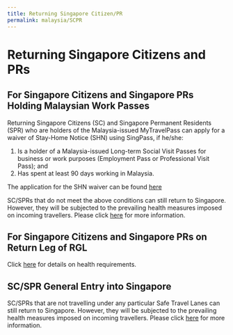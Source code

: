 ```yaml
---
title: Returning Singapore Citizen/PR
permalink: malaysia/SCPR
---
```


# Returning Singapore Citizens and PRs

## For Singapore Citizens and Singapore PRs Holding Malaysian Work Passes 

Returning Singapore Citizens (SC) and Singapore Permanent Residents (SPR) who are holders of the Malaysia-issued MyTravelPass can apply for a waiver of Stay-Home Notice (SHN) using SingPass, if he/she:

1.	Is a holder of a Malaysia-issued Long-term Social Visit Passes for business or work purposes (Employment Pass or Professional Visit Pass); and
2.	Has spent at least 90 days working in Malaysia.

The application for the SHN waiver can be found [here](https://go.gov.sg/pcasgpr)

SC/SPRs that do not meet the above conditions can still return to Singapore. However, they will be subjected to the prevailing health measures imposed on incoming travellers. Please click [here](https://www.ica.gov.sg/covid-19) for more information.

## For Singapore Citizens and Singapore PRs on Return Leg of RGL
Click [here](/rgl/requirements-and-process) for details on health requirements.

## SC/SPR General Entry into Singapore
SC/SPRs that are not travelling under any particular Safe Travel Lanes can still return to Singapore. However, they will be subjected to the prevailing health measures imposed on incoming travellers. Please click [here](https://www.ica.gov.sg/covid-19) for more information.

